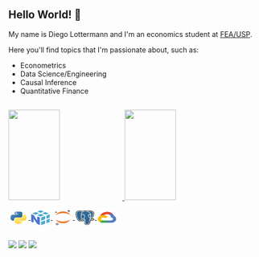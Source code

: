 ## Hello World! 🚀

My name is Diego Lottermann and I'm an economics student at [FEA/USP](https://www.fea.usp.br/en).

Here you'll find topics that I'm passionate about, such as:
- Econometrics
- Data Science/Engineering
- Causal Inference
- Quantitative Finance

##

<div>
  <a href="https://github.com/dlotter">
  <img height="180em" width="45%" src="https://github-readme-stats.vercel.app/api?username=dlotter&show_icons=true&include_all_commits=true&count_private=true"/>
  <img height="180em" width="45%" src="https://github-readme-stats.vercel.app/api/top-langs/?username=dlotter&layout=compact&langs_count=7"/>
  </a>
</div>


<div style="display: inline_block"><br>
  <a href="https://github.com/dlotter">
  <img align="center" alt="Python" height="30" width="40" src="https://raw.githubusercontent.com/devicons/devicon/master/icons/python/python-original.svg">
  <img align="center" alt="Numpy" height="30" width="40" src="https://raw.githubusercontent.com/devicons/devicon/master/icons/numpy/numpy-original.svg">
  <img align="center" alt="Jupyter" height="30" width="40" src="https://raw.githubusercontent.com/devicons/devicon/master/icons/jupyter/jupyter-original.svg">
  <img align="center" alt="PostgreSQL" height="30" width="40" src="https://raw.githubusercontent.com/devicons/devicon/master/icons/postgresql/postgresql-original.svg">
  <img align="center" alt="GoogleCloud" height="30" width="40" src="https://raw.githubusercontent.com/devicons/devicon/master/icons/googlecloud/googlecloud-original.svg">
  </a>
</div>

##
<div > 
  <a href = "mailto:diegolottermann@usp.br"><img src="https://img.shields.io/badge/Gmail-D14836?style=for-the-badge&logo=gmail&logoColor=white" target="_blank"></a>
  <a href="https://www.linkedin.com/in/dlottermann/" target="_blank"><img src="https://img.shields.io/badge/-LinkedIn-%230077B5?style=for-the-badge&logo=linkedin&logoColor=white" target="_blank"></a> 
  <a href="https://www.diegolottermann.com/" target="_blank"><img src="https://img.shields.io/static/v1?style=for-the-badge&label=&message=diegolottermann.com&color=blueviolet" target="_blank"></a> 
  
</div>

<br/>
